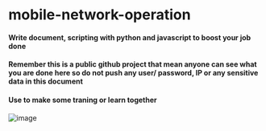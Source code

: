 # mobile-network-operation
#### Write document, scripting with python and javascript to boost your job done 
#### Remember this is a public github project that mean anyone can see what you are done here so do not push any user/ password, IP or any sensitive data in this document
#### Use to make some traning or learn together 

![image](https://user-images.githubusercontent.com/45506820/110273685-ab2a5b80-7fff-11eb-8bca-e08da37a5f57.png)
